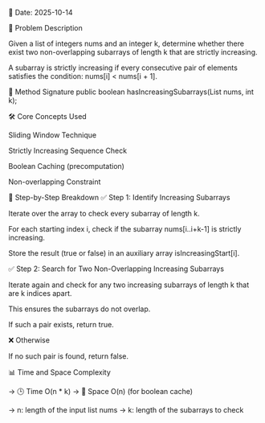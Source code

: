 📅 Date: 2025-10-14

📌 Problem Description

Given a list of integers nums and an integer k, determine whether there exist two non-overlapping subarrays of length k that are strictly increasing.

A subarray is strictly increasing if every consecutive pair of elements satisfies the condition:
nums[i] < nums[i + 1].

🔧 Method Signature
public boolean hasIncreasingSubarrays(List<Integer> nums, int k);

🛠 Core Concepts Used

Sliding Window Technique

Strictly Increasing Sequence Check

Boolean Caching (precomputation)

Non-overlapping Constraint

🔢 Step-by-Step Breakdown
✅ Step 1: Identify Increasing Subarrays

Iterate over the array to check every subarray of length k.

For each starting index i, check if the subarray nums[i..i+k-1] is strictly increasing.

Store the result (true or false) in an auxiliary array isIncreasingStart[i].

✅ Step 2: Search for Two Non-Overlapping Increasing Subarrays

Iterate again and check for any two increasing subarrays of length k that are k indices apart.

This ensures the subarrays do not overlap.

If such a pair exists, return true.

❌ Otherwise

If no such pair is found, return false.

📊 Time and Space Complexity

-> 🕒 Time	O(n * k)
-> 💾 Space	O(n) (for boolean cache)

-> n: length of the input list nums
-> k: length of the subarrays to check